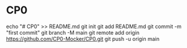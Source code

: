 # CP0
echo "# CP0" >> README.md
git init
git add README.md
git commit -m "first commit"
git branch -M main
git remote add origin https://github.com/CP0-Mocker/CP0.git
git push -u origin main
